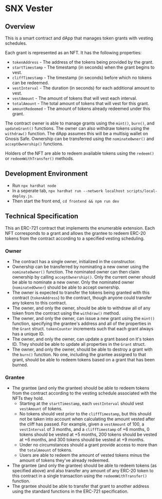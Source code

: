 # SNX Vester

## Overview

This is a smart contract and dApp that manages token grants with vesting schedules.

Each grant is represented as an NFT. It has the following properties:
* `tokenAddress` - The address of the tokens being provided by the grant.
* `startTimestamp` - The timestamp (in seconds) when the grant begins to vest. 
* `cliffTimestamp` - The timestamp (in seconds) before which no tokens can be redeemed.
* `vestInterval` - The duration (in seconds) for each additional amount to vest.
* `vestAmount` - The amount of tokens that will vest each interval.
* `totalAmount` - The total amount of tokens that will vest for this grant.
* `amountRedeemed` - The amount of tokens already redeemed under this grant.

The contract owner is able to manage grants using the `mint()`, `burn()`, and `updateGrant()` functions. The owner can also withdraw tokens using the `withdraw()` function. The dApp assumes this will be a multisig wallet on Gnosis Safe. Ownership can be transferred using the `nominateOwner()` and `acceptOwnership()` functions.

Holders of the NFT are able to redeem available tokens using the `redeem()` or `redeemWithTransfer()` methods.

## Development Environment

* Run `npx hardhat node`
* In a seperate tab, `npx hardhat run --network localhost scripts/local-deploy.js`.
* Then start the front end, `cd frontend && npm run dev`

## Technical Specification

This an ERC-721 contract that implements the enumerable extension. Each NFT corresponds to a grant and allows the grantee to redeem ERC-20 tokens from the contract according to a specified vesting scheduling.

### Owner

* The contract has a single owner, initialized in the constructor.
* Ownership can be transferred by nominating a new owner using the `nominateOwner()` function. The nominated owner can then claim ownership by calling `acceptOwnership()`. Only the current owner should be able to nominate a new owner. Only the nominated owner (`nominatedOwner`) should be able to accept ownership.
* The owner is expected to transfer the tokens being granted with this contract (`tokenAddress`) to the contract, though anyone could transfer any tokens to this contract.
* The owner, and only the owner, should be able to withdraw all of any token from the contract using the `withdraw()` method.
* The owner, and only the owner, can issue a new grant using the `mint()` function, specifying the grantee's address and all of the properties in the `Grant` struct. `tokenCounter` increments such that each grant always has a unique ID.
* The owner, and only the owner, can update a grant based on it's token ID. They should be able to update all properties in the `Grant` struct.
* The owner, and only the owner, should be able to destroy a grant with the `burn()` function. No one, including the grantee assigned to that grant, should be able to redeem tokens based on a grant that has been burned.

### Grantee

* The grantee (and only the grantee) should be able to redeem tokens from the contract according to the vesting schedule associated with the NFTs they hold.
    - Starting at the `startTimestamp`, each `vestInterval` should vest `vestAmount` of tokens.
    - No tokens should vest prior to the `cliffTimestamp`, but this should not be taken into account when calculating the amount vested after the cliff has passed. For example, given a `vestAmount` of 100, a `vestInterval` of 3 months, and a `cliffTimestamp` of +6 months, 0 tokens should be vested at +5 months, 200 tokens should be vested at +6 months, and 300 tokens should be vested at +9 months.
    - Under no circumstances should a grant provide access to more than the `totalAmount` of tokens.
    - Users are able to redeem the amount of vested tokens minus the amount of tokens they've already redeemed.
* The grantee (and only the grantee) should be able to redeem tokens (as specified above) and also transfer any amount of any ERC-20 token to this contract in a single transaction using the `redeemWithTransfer()` function.
* The grantee should be able to transfer that grant to another address using the standard functions in the ERC-721 specification.